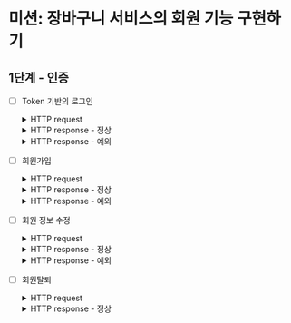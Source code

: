 # 미션: 장바구니 서비스의 회원 기능 구현하기

## 1단계 - 인증

- [ ] Token 기반의 로그인

  <details>
  <summary>HTTP request</summary>
  
  ```
  POST /auth/login HTTP/1.1
  Content-Type: application/json
  
  {
    "email" : "123@gmail.com",
    "password" : "1234"
  }
  ```

  </details>

  <details>
  <summary>HTTP response - 정상</summary>

  ```
  HTTP/1.1 200 Ok
  Content-Type: application/json

  {
    "accessToken" : "?????"
  }
  ```

  </details>

  <details>
  <summary>HTTP response - 예외</summary>

  ```
  HTTP/1.1 401 Unauthorized
  ```

  </details>


- [ ] 회원가입

  <details>
  <summary>HTTP request</summary>

  ```
  POST /members HTTP/1.1
  Content-Type: application/json
  
  {
      "email" : "123@gmail.com"
      "password" : "1234"
  }
  ```

  </details>

  <details>
  <summary>HTTP response - 정상</summary>

  ```
  HTTP/1.1 201 Created
  ```

  </details>

  <details>
  <summary>HTTP response - 예외</summary>

  ```
  HTTP/1.1 400 Bad Request
  ```

  </details>


- [ ] 회원 정보 수정
  
  <details>
  <summary>HTTP request</summary>

  ```
  PUT /members HTTP/1.1
  Content-Type: application/json
  Authorization : ????

  {
    "password" : "1234",
    "new-password" : "2345"
    .....
  }
  ```
  </details>

  <details>
  <summary>HTTP response - 정상</summary>

  ```
  HTTP/1.1 200 OK
  ```

  </details>

  <details>
  <summary>HTTP response - 예외</summary>

  ```
  HTTP/1.1 401 Unauthorized
  ```

  </details>

- [ ] 회원탈퇴

  <details>
  <summary>HTTP request</summary>

  ```
  POST /auth/logout HTTP/1.1
  Authorization : ????
  ```

  </details>

  <details>
  <summary>HTTP response - 정상</summary>

  ```
  HTTP/1.1 204 no-content
  ```

  </details>

